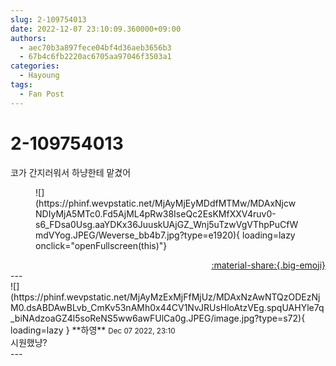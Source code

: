 ```yaml
---
slug: 2-109754013
date: 2022-12-07 23:10:09.360000+09:00
authors:
  - aec70b3a897fece04bf4d36aeb3656b3
  - 67b4c6fb2220ac6705aa97046f3503a1
categories:
  - Hayoung
tags:
  - Fan Post
---
```


# 2-109754013

<div class="post-container" markdown="1">
<div class="content-container md-sidebar__scrollwrap" markdown="1">

코가 간지러워서 하냥한테 맡겼어
<figure markdown="1">
![](https://phinf.wevpstatic.net/MjAyMjEyMDdfMTMw/MDAxNjcwNDIyMjA5MTc0.Fd5AjML4pRw38IseQc2EsKMfXXV4ruv0-s6_FDsa0Usg.aaYDKx36JuuskUAjGZ_Wnj5uTzwVgVThpPuCfWmdVYog.JPEG/Weverse_bb4b7.jpg?type=e1920){ loading=lazy onclick="openFullscreen(this)"}
</figure>


</div>
</div>

<div style="text-align: right;" markdown="1">
<a href="https://weverse.io/fromis9/fanpost/2-109754013" style="text-align: right;">:material-share:{.big-emoji}</a>
</div>
---

<div class="comments-container md-sidebar__scrollwrap" markdown="1">
<div class="comment" markdown="1">
<div class='id-container' markdown="1">
![](https://phinf.wevpstatic.net/MjAyMzExMjFfMjUz/MDAxNzAwNTQzODEzNjM0.dsABDAwBLvb_CmKv53nAMh0x44CV1NvJRUsHloAtzVEg.spqUAHYle7q_biNAdzoaGZ4l5soReNS5ww6awFUlCa0g.JPEG/image.jpg?type=s72){ loading=lazy }
**<span class="artist">하영</span>** <small>Dec 07 2022, 23:10</small><br>
</div>
<div class='comment-body' markdown="1">
시원했냥?
</div>
</div>
</div>
---
